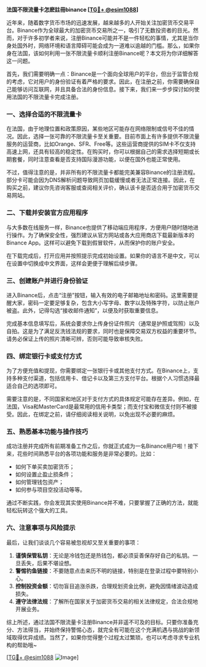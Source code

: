 **法国不限流量卡怎麽註冊binance [[TG💪+ @esim1088](https://t.me/s/esim1088)]**

近年来，随着数字货币市场的迅速发展，越来越多的人开始关注加密货币交易平台。Binance作为全球最大的加密货币交易所之一，吸引了无数投资者的目光。然而，对于许多初学者来说，注册Binance可能并不是一件轻松的事情，尤其是当你身处国外时，网络环境和语言障碍可能会成为一道难以逾越的门槛。那么，如果你身在法国，该如何利用一张不限流量卡顺利注册Binance呢？本文将为你详细解答这一问题。

首先，我们需要明确一点：Binance是一个面向全球用户的平台，但出于监管合规的考虑，它对用户的身份验证有着严格的要求。因此，在注册之前，你需要确保自己能够访问互联网，并且具备合法的身份信息。接下来，我们来一步步探讨如何使用法国的不限流量卡完成注册。

### 一、选择合适的不限流量卡

在法国，由于地理位置和政策原因，某些地区可能存在网络限制或信号不佳的情况。因此，选择一张可靠的不限流量卡至关重要。目前市面上有许多提供不限流量服务的运营商，比如Orange、SFR、Free等。这些运营商提供的SIM卡不仅支持高速上网，还具有较高的稳定性。在购买时，你可以根据自己的需求选择短期或长期套餐，同时注意查看是否支持国际漫游功能，以便在国外也能正常使用。

不过，值得注意的是，并非所有的不限流量卡都能完美兼容Binance的注册流程。部分卡可能会因为DNS解析问题导致网页加载缓慢或者无法正常连接。因此，在购买之前，建议你先咨询客服或查阅相关评价，确认该卡是否适合用于加密货币交易网站。

### 二、下载并安装官方应用程序

与大多数在线服务一样，Binance也提供了移动端应用程序，方便用户随时随地进行操作。为了确保安全性，强烈建议从官方网站或各大应用商店下载最新版本的Binance App。这样可以避免下载到假冒软件，从而保护你的账户安全。

在下载完成后，打开应用并按照提示完成初始设置。如果你的语言不是中文，可以在设置中切换成中文界面，这样会更便于理解后续步骤。

### 三、创建账户并进行身份验证

进入Binance后，点击“注册”按钮，输入有效的电子邮箱地址和密码。这里需要提醒大家，密码一定要足够复杂，包含大小写字母、数字以及特殊字符，以防止账户被盗。此外，记得勾选“接收邮件通知”，以便及时获取重要信息。

完成基本信息填写后，系统会要求你上传身份证件照片（通常是护照或驾照）以及自拍。这是为了满足反洗钱法规的要求，同时也是保障交易双方权益的重要环节。请务必保证上传的照片清晰可辨，否则可能导致审核失败。

### 四、绑定银行卡或支付方式

为了方便充值和提现，你需要绑定一张银行卡或其他支付方式。在Binance上，支持多种支付渠道，包括信用卡、借记卡以及第三方支付平台。根据个人习惯选择最适合自己的选项即可。

需要注意的是，不同国家和地区对于支付方式的具体规定可能存在差异。例如，在法国，Visa和MasterCard是最常用的信用卡类型；而支付宝和微信支付则不被接受。因此，在绑定之前，请仔细阅读相关说明，以免出现不必要的麻烦。

### 五、熟悉基本功能与操作技巧

成功注册并完成所有前期准备工作之后，你就正式成为一名Binance用户啦！接下来，花些时间熟悉平台的各项功能和服务是非常必要的。比如：

- 如何下单买卖加密货币；
- 如何设置止盈止损条件；
- 如何管理钱包资产；
- 如何参与项目空投活动等等。

通过不断实践，你会发现其实使用Binance并不难，只要掌握了正确的方法，就能轻松玩转这个强大的工具。

### 六、注意事项与风险提示

最后，让我们谈谈几个容易被忽视却又至关重要的事项：

1. **谨慎保管私钥**：无论是冷钱包还是热钱包，都必须妥善保存好自己的私钥。一旦丢失，后果不堪设想。
2. **警惕钓鱼链接**：不要随意点击来历不明的链接，特别是在登录过程中要特别小心。
3. **控制投资金额**：切勿盲目追涨杀跌，合理规划资金比例，避免因情绪波动造成损失。
4. **遵守法律法规**：了解所在国家关于加密货币交易的相关法律规定，合法合规地开展业务。

综上所述，通过法国不限流量卡注册Binance并非遥不可及的目标。只要你准备充分、方法得当，并始终保持警惕心态，就完全有可能在这个充满机遇与挑战的新领域取得优异成绩。当然了，如果你觉得整个过程太过繁琐，也可以考虑寻求专业机构的帮助哦~

[[TG💪+ @esim1088](https://t.me/s/esim1088) ![Image](https://i.postimg.cc/4NQfJmqS/Snipaste-2025-05-13-00-14-12.png)]